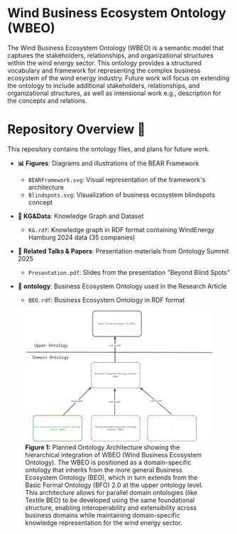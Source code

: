 # Wind Business Ecosystem Ontology (WBEO)

The Wind Business Ecosystem Ontology (WBEO) is a semantic model that captures the stakeholders, relationships, and organizational structures within the wind energy sector. This ontology provides a structured vocabulary and framework for representing the complex business ecosystem of the wind energy industry. Future work will focus on extending the ontology to include additional stakeholders, relationships, and organizational structures, as well as intensional work e.g., description for the
concepts and relations. 

# Repository Overview 📂

This repository contains the ontology files, and plans for future work. 

- **📊 Figures**: Diagrams and illustrations of the BEAR Framework
  - `BEARFramework.svg`: Visual representation of the framework's architecture
  - `Blindspots.svg`: Visualization of business ecosystem blindspots concept

- **🔄 KG&Data**: Knowledge Graph and Dataset
  - `KG.rdf`: Knowledge graph in RDF format containing WindEnergy Hamburg 2024 data (35 companies)

- **🎯 Related Talks & Papers**: Presentation materials from Ontology Summit 2025
  - `Presentation.pdf`: Slides from the presentation "Beyond Blind Spots"

- **🧩 ontology**: Business Ecosystem Ontology used in the Research Article
  - `BEO.rdf`: Business Ecosystem Ontology in RDF format



<figure>
  <img src="figures/Plan.png" style="max-width: 100%; height: auto;" alt="Plan and location of WBEO"/>
<figcaption><strong>Figure 1:</strong> Planned Ontology Architecture showing the hierarchical integration of WBEO (Wind Business Ecosystem Ontology). The WBEO is positioned as a domain-specific ontology that inherits from the more general Business Ecosystem Ontology (BEO), which in turn extends from the Basic Formal Ontology (BFO) 2.0 at the upper ontology level. This architecture allows for parallel domain ontologies (like Textile BEO) to be developed using the same foundational structure, enabling interoperability and extensibility across business domains while maintaining domain-specific knowledge representation for the wind energy sector.</figcaption>
</figure>

